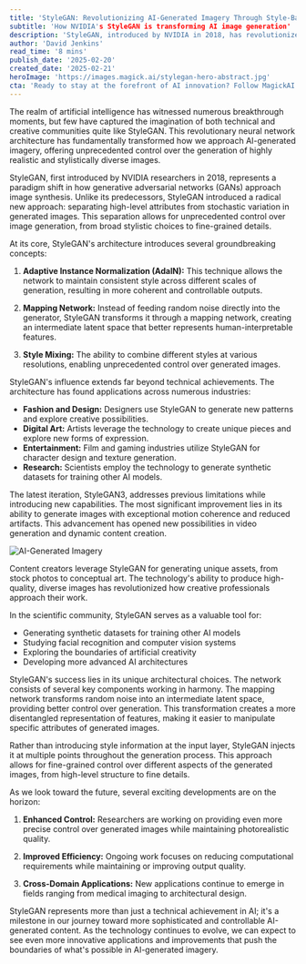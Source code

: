```yaml
---
title: 'StyleGAN: Revolutionizing AI-Generated Imagery Through Style-Based Architecture'
subtitle: 'How NVIDIA's StyleGAN is transforming AI image generation'
description: 'StyleGAN, introduced by NVIDIA in 2018, has revolutionized AI-generated imagery through its innovative style-based architecture. By separating high-level attributes from stochastic variation, it offers unprecedented control over image generation while finding applications across industries from fashion to entertainment.'
author: 'David Jenkins'
read_time: '8 mins'
publish_date: '2025-02-20'
created_date: '2025-02-21'
heroImage: 'https://images.magick.ai/stylegan-hero-abstract.jpg'
cta: 'Ready to stay at the forefront of AI innovation? Follow MagickAI on LinkedIn for the latest insights on groundbreaking technologies like StyleGAN and their transformative impact across industries.'
---
```


The realm of artificial intelligence has witnessed numerous breakthrough moments, but few have captured the imagination of both technical and creative communities quite like StyleGAN. This revolutionary neural network architecture has fundamentally transformed how we approach AI-generated imagery, offering unprecedented control over the generation of highly realistic and stylistically diverse images.

StyleGAN, first introduced by NVIDIA researchers in 2018, represents a paradigm shift in how generative adversarial networks (GANs) approach image synthesis. Unlike its predecessors, StyleGAN introduced a radical new approach: separating high-level attributes from stochastic variation in generated images. This separation allows for unprecedented control over image generation, from broad stylistic choices to fine-grained details.

At its core, StyleGAN's architecture introduces several groundbreaking concepts:

1. **Adaptive Instance Normalization (AdaIN):** This technique allows the network to maintain consistent style across different scales of generation, resulting in more coherent and controllable outputs.

2. **Mapping Network:** Instead of feeding random noise directly into the generator, StyleGAN transforms it through a mapping network, creating an intermediate latent space that better represents human-interpretable features.

3. **Style Mixing:** The ability to combine different styles at various resolutions, enabling unprecedented control over generated images.

StyleGAN's influence extends far beyond technical achievements. The architecture has found applications across numerous industries:

- **Fashion and Design:** Designers use StyleGAN to generate new patterns and explore creative possibilities.
- **Digital Art:** Artists leverage the technology to create unique pieces and explore new forms of expression.
- **Entertainment:** Film and gaming industries utilize StyleGAN for character design and texture generation.
- **Research:** Scientists employ the technology to generate synthetic datasets for training other AI models.

The latest iteration, StyleGAN3, addresses previous limitations while introducing new capabilities. The most significant improvement lies in its ability to generate images with exceptional motion coherence and reduced artifacts. This advancement has opened new possibilities in video generation and dynamic content creation.

![AI-Generated Imagery](https://i.magick.ai/PIXE/1738406181100_magick_img.webp)

Content creators leverage StyleGAN for generating unique assets, from stock photos to conceptual art. The technology's ability to produce high-quality, diverse images has revolutionized how creative professionals approach their work.

In the scientific community, StyleGAN serves as a valuable tool for:

- Generating synthetic datasets for training other AI models
- Studying facial recognition and computer vision systems
- Exploring the boundaries of artificial creativity
- Developing more advanced AI architectures

StyleGAN's success lies in its unique architectural choices. The network consists of several key components working in harmony. The mapping network transforms random noise into an intermediate latent space, providing better control over generation. This transformation creates a more disentangled representation of features, making it easier to manipulate specific attributes of generated images.

Rather than introducing style information at the input layer, StyleGAN injects it at multiple points throughout the generation process. This approach allows for fine-grained control over different aspects of the generated images, from high-level structure to fine details.

As we look toward the future, several exciting developments are on the horizon:

1. **Enhanced Control:** Researchers are working on providing even more precise control over generated images while maintaining photorealistic quality.

2. **Improved Efficiency:** Ongoing work focuses on reducing computational requirements while maintaining or improving output quality.

3. **Cross-Domain Applications:** New applications continue to emerge in fields ranging from medical imaging to architectural design.

StyleGAN represents more than just a technical achievement in AI; it's a milestone in our journey toward more sophisticated and controllable AI-generated content. As the technology continues to evolve, we can expect to see even more innovative applications and improvements that push the boundaries of what's possible in AI-generated imagery.